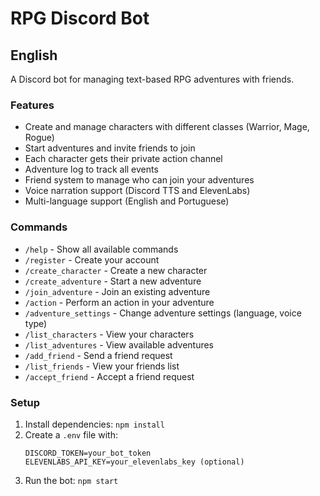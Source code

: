 # RPG Discord Bot

## English
A Discord bot for managing text-based RPG adventures with friends.

### Features
- Create and manage characters with different classes (Warrior, Mage, Rogue)
- Start adventures and invite friends to join
- Each character gets their private action channel
- Adventure log to track all events
- Friend system to manage who can join your adventures
- Voice narration support (Discord TTS and ElevenLabs)
- Multi-language support (English and Portuguese)

### Commands
- `/help` - Show all available commands
- `/register` - Create your account
- `/create_character` - Create a new character
- `/create_adventure` - Start a new adventure
- `/join_adventure` - Join an existing adventure
- `/action` - Perform an action in your adventure
- `/adventure_settings` - Change adventure settings (language, voice type)
- `/list_characters` - View your characters
- `/list_adventures` - View available adventures
- `/add_friend` - Send a friend request
- `/list_friends` - View your friends list
- `/accept_friend` - Accept a friend request

### Setup
1. Install dependencies: `npm install`
2. Create a `.env` file with:
   ```
   DISCORD_TOKEN=your_bot_token
   ELEVENLABS_API_KEY=your_elevenlabs_key (optional)
   ```
3. Run the bot: `npm start`